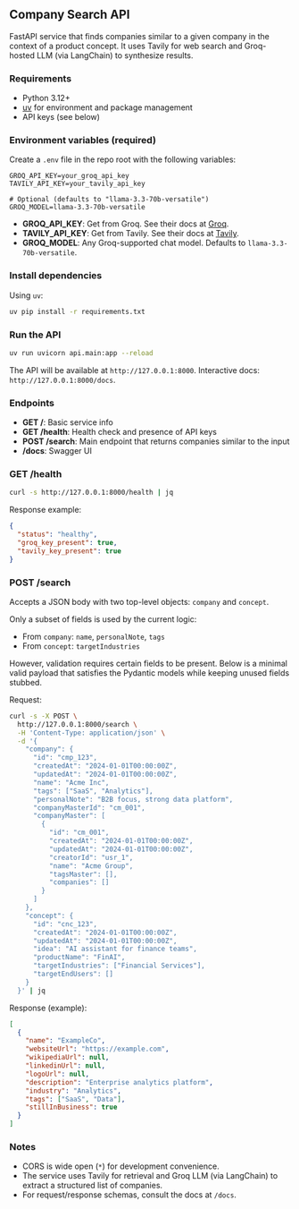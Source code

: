 ## Company Search API

FastAPI service that finds companies similar to a given company in the context of a product concept. It uses Tavily for web search and Groq-hosted LLM (via LangChain) to synthesize results.

### Requirements
- Python 3.12+
- [uv](https://docs.astral.sh/uv/) for environment and package management
- API keys (see below)

### Environment variables (required)
Create a `.env` file in the repo root with the following variables:

```
GROQ_API_KEY=your_groq_api_key
TAVILY_API_KEY=your_tavily_api_key

# Optional (defaults to "llama-3.3-70b-versatile")
GROQ_MODEL=llama-3.3-70b-versatile
```

- **GROQ_API_KEY**: Get from Groq. See their docs at [Groq](https://groq.com/).
- **TAVILY_API_KEY**: Get from Tavily. See their docs at [Tavily](https://tavily.com/).
- **GROQ_MODEL**: Any Groq-supported chat model. Defaults to `llama-3.3-70b-versatile`.

### Install dependencies
Using `uv`:

```bash
uv pip install -r requirements.txt
```

### Run the API
```bash
uv run uvicorn api.main:app --reload
```

The API will be available at `http://127.0.0.1:8000`. Interactive docs: `http://127.0.0.1:8000/docs`.

### Endpoints

- **GET /**: Basic service info
- **GET /health**: Health check and presence of API keys
- **POST /search**: Main endpoint that returns companies similar to the input
- **/docs**: Swagger UI

### GET /health
```bash
curl -s http://127.0.0.1:8000/health | jq
```
Response example:
```json
{
  "status": "healthy",
  "groq_key_present": true,
  "tavily_key_present": true
}
```

### POST /search
Accepts a JSON body with two top-level objects: `company` and `concept`.

Only a subset of fields is used by the current logic:
- From `company`: `name`, `personalNote`, `tags`
- From `concept`: `targetIndustries`

However, validation requires certain fields to be present. Below is a minimal valid payload that satisfies the Pydantic models while keeping unused fields stubbed.

Request:
```bash
curl -s -X POST \
  http://127.0.0.1:8000/search \
  -H 'Content-Type: application/json' \
  -d '{
    "company": {
      "id": "cmp_123",
      "createdAt": "2024-01-01T00:00:00Z",
      "updatedAt": "2024-01-01T00:00:00Z",
      "name": "Acme Inc",
      "tags": ["SaaS", "Analytics"],
      "personalNote": "B2B focus, strong data platform",
      "companyMasterId": "cm_001",
      "companyMaster": [
        {
          "id": "cm_001",
          "createdAt": "2024-01-01T00:00:00Z",
          "updatedAt": "2024-01-01T00:00:00Z",
          "creatorId": "usr_1",
          "name": "Acme Group",
          "tagsMaster": [],
          "companies": []
        }
      ]
    },
    "concept": {
      "id": "cnc_123",
      "createdAt": "2024-01-01T00:00:00Z",
      "updatedAt": "2024-01-01T00:00:00Z",
      "idea": "AI assistant for finance teams",
      "productName": "FinAI",
      "targetIndustries": ["Financial Services"],
      "targetEndUsers": []
    }
  }' | jq
```

Response (example):
```json
[
  {
    "name": "ExampleCo",
    "websiteUrl": "https://example.com",
    "wikipediaUrl": null,
    "linkedinUrl": null,
    "logoUrl": null,
    "description": "Enterprise analytics platform",
    "industry": "Analytics",
    "tags": ["SaaS", "Data"],
    "stillInBusiness": true
  }
]
```

### Notes
- CORS is wide open (`*`) for development convenience.
- The service uses Tavily for retrieval and Groq LLM (via LangChain) to extract a structured list of companies.
- For request/response schemas, consult the docs at `/docs`.
